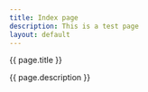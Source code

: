 ```yaml
---
title: Index page
description: This is a test page
layout: default
---
```


{{ page.title }}

{{ page.description }}

